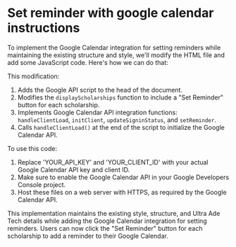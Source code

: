 # Set reminder with google calendar instructions

To implement the Google Calendar integration for setting reminders while maintaining the existing structure and style, we'll modify the HTML file and add some JavaScript code. Here's how we can do that:

This modification:

1. Adds the Google API script to the head of the document.
2. Modifies the `displayScholarships` function to include a "Set Reminder" button for each scholarship.
3. Implements Google Calendar API integration functions: `handleClientLoad`, `initClient`, `updateSigninStatus`, and `setReminder`.
4. Calls `handleClientLoad()` at the end of the script to initialize the Google Calendar API.


To use this code:

1. Replace 'YOUR_API_KEY' and 'YOUR_CLIENT_ID' with your actual Google Calendar API key and client ID.
2. Make sure to enable the Google Calendar API in your Google Developers Console project.
3. Host these files on a web server with HTTPS, as required by the Google Calendar API.


This implementation maintains the existing style, structure, and Ultra Ade Tech details while adding the Google Calendar integration for setting reminders. Users can now click the "Set Reminder" button for each scholarship to add a reminder to their Google Calendar.